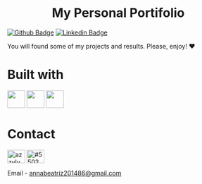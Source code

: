 <h1 align = "center"> My Personal Portifolio </h1>

[![Github Badge](https://img.shields.io/badge/-Github-000?style=flat-square&logo=Github&logoColor=white&link=https://github.com/AzuraLV)](https://github.com/AzuraLV)
[![Linkedin Badge](https://img.shields.io/badge/-LinkedIn-blue?style=flat-square&logo=Linkedin&logoColor=white&link=https://www.linkedin.com/in/fagnerpsantos/)](https://www.linkedin.com/in/fagnerpsantos/)

You will found some of my projects and results. Please, enjoy! :heart:


# Built with

<img src="https://cdn.jsdelivr.net/gh/devicons/devicon/icons/html5/html5-original.svg" width="40" height="40"/>         <img src="https://cdn.jsdelivr.net/gh/devicons/devicon/icons/javascript/javascript-original.svg" width="40" height="40"/>         <img src="https://cdn.jsdelivr.net/gh/devicons/devicon/icons/css3/css3-original.svg" width="40" height="40"/>

# Contact

<a href="https://instagram.com/azzylv" target="blank"><img align="center" src="https://raw.githubusercontent.com/rahuldkjain/github-profile-readme-generator/master/src/images/icons/Social/instagram.svg" alt="azzylv" height="30" width="40" /></a>
<a href="https://discord.gg/#5502" target="blank"><img align="center" src="https://raw.githubusercontent.com/rahuldkjain/github-profile-readme-generator/master/src/images/icons/Social/discord.svg" alt="#5502" height="30" width="40" /></a>

Email - annabeatriz201486@gmail.com
